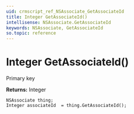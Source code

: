 ```yaml
---
uid: crmscript_ref_NSAssociate_GetAssociateId
title: Integer GetAssociateId()
intellisense: NSAssociate.GetAssociateId
keywords: NSAssociate, GetAssociateId
so.topic: reference
---
```


# Integer GetAssociateId()

Primary key

**Returns:** Integer

```crmscript
NSAssociate thing;
Integer associateId  = thing.GetAssociateId();
```

